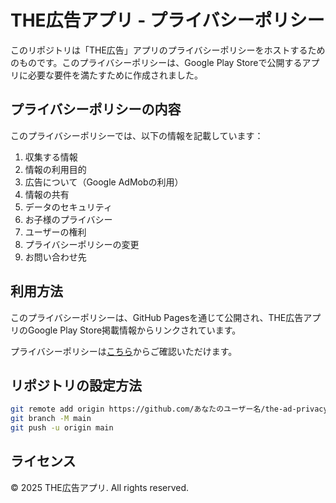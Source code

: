 # THE広告アプリ - プライバシーポリシー

このリポジトリは「THE広告」アプリのプライバシーポリシーをホストするためのものです。このプライバシーポリシーは、Google Play Storeで公開するアプリに必要な要件を満たすために作成されました。

## プライバシーポリシーの内容

このプライバシーポリシーでは、以下の情報を記載しています：

1. 収集する情報
2. 情報の利用目的
3. 広告について（Google AdMobの利用）
4. 情報の共有
5. データのセキュリティ
6. お子様のプライバシー
7. ユーザーの権利
8. プライバシーポリシーの変更
9. お問い合わせ先

## 利用方法

このプライバシーポリシーは、GitHub Pagesを通じて公開され、THE広告アプリのGoogle Play Store掲載情報からリンクされています。

プライバシーポリシーは[こちら](index.html)からご確認いただけます。

## リポジトリの設定方法

```bash
git remote add origin https://github.com/あなたのユーザー名/the-ad-privacy-policy.git
git branch -M main
git push -u origin main
```

## ライセンス

© 2025 THE広告アプリ. All rights reserved.

